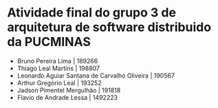 <h1>Atividade final do grupo 3 de arquitetura de software distribuido da PUCMINAS</h1>
<ul>
  <li>Bruno Pereira Lima  | 189266</li>
  <li>Thiago Leal Martins | 198807</li>
  <li>Leonardo Aguiar Santana de Carvalho Oliveira | 190567</li>
  <li>Arthur Gregório Leal | 193252</li>
  <li>Jadson Pimentel Mergulhão | 191818 </li>
  <li>Flavio de Andrade Lessa | 1492223</li>
</ul>
